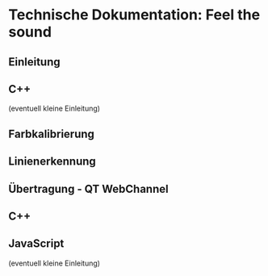 Technische Dokumentation: Feel the sound
========================================

Einleitung
----------

C++
---

(eventuell kleine Einleitung)

Farbkalibrierung
----------------

Linienerkennung
---------------

Übertragung - QT WebChannel
---------------------------

C++
---

JavaScript
----------

(eventuell kleine Einleitung)
